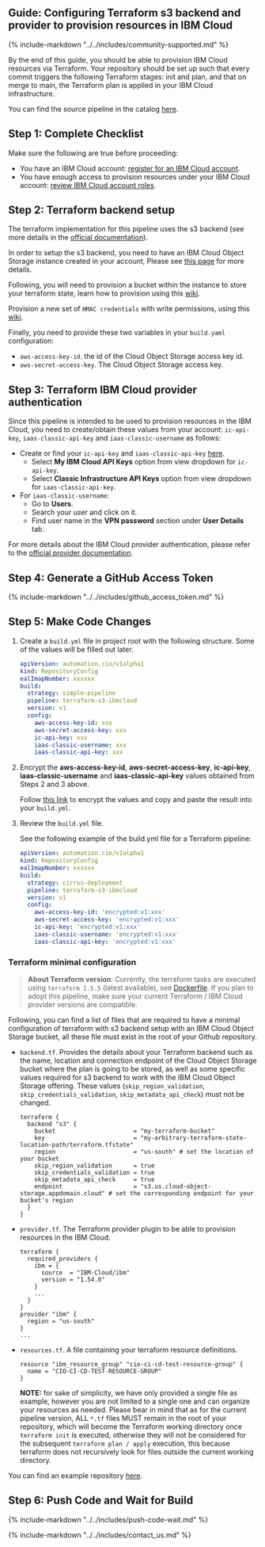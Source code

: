 ## Guide: Configuring Terraform s3 backend and provider to provision resources in IBM Cloud

{%
    include-markdown "../../includes/community-supported.md"
%}

By the end of this guide, you should be able to provision IBM Cloud resources via Terraform. Your repository should be set up such that every commit triggers the following Terraform stages: init and plan, and that on merge to main, the Terraform plan is applied in your IBM Cloud infrastructure.

You can find the source pipeline in the catalog [here](https://github.ibm.com/cio-ci-cd/pipeline-catalog/tree/main/catalog/community/pipelines/terraform-s3-ibmcloud/v1).

## Step 1: Complete Checklist

Make sure the following are true before proceeding:

- You have an IBM Cloud account: <a href="https://cloud.ibm.com/docs/account?topic=account-account-getting-started" target="_blank">register for an IBM Cloud account</a>.
- You have enough access to provision resources under your IBM Cloud account: <a href="https://cloud.ibm.com/docs/account?topic=account-userroles" target="_blank">review IBM Cloud account roles</a>.

## Step 2: Terraform backend setup

The terraform implementation for this pipeline uses the s3 backend (see more details in the [official documentation](https://developer.hashicorp.com/terraform/language/settings/backends/s3)).

In order to setup the s3 backend, you need to have an IBM Cloud Object Storage instance created in your account, Please see [this page](https://cloud.ibm.com/docs/cloud-object-storage?topic=cloud-object-storage-provision&locale=es) for more details.

Following, you will need to provision a bucket within the instance to store your terraform state, learn how to provision using this [wiki](https://cloud.ibm.com/docs/cloud-object-storage?topic=cloud-object-storage-getting-started-cloud-object-storage&locale=es#gs-create-buckets).

Provision a new set of `HMAC credentials` with write permissions, using this [wiki](https://cloud.ibm.com/docs/cloud-object-storage?topic=cloud-object-storage-uhc-hmac-credentials-main&locale=es).

Finally, you need to provide these two variables in your `build.yaml` configuration:

- `aws-access-key-id`. the id of the Cloud Object Storage access key id.
- `aws-secret-access-key`. The Cloud Object Storage access key.

## Step 3: Terraform IBM Cloud provider authentication

Since this pipeline is intended to be used to provision resources in the IBM Cloud, you need to create/obtain these values from your account: `ic-api-key`, `iaas-classic-api-key` and `iaas-classic-username` as follows:


- Create or find your `ic-api-key` and `iaas-classic-api-key` [here](https://cloud.ibm.com/iam/apikeys).
  - Select **My IBM Cloud API Keys** option from view dropdown for `ic-api-key`.
  - Select **Classic Infrastructure API Keys** option from view dropdown for `iaas-classic-api-key`.
- For `iaas-classic-username`:
  - Go to **Users**.
  - Search your user and click on it.
  - Find user name in the **VPN password** section under **User Details** tab.

For more details about the IBM Cloud provider authentication, please refer to the [official provider documentation](https://registry.terraform.io/providers/IBM-Cloud/ibm/latest/docs#authentication).

## Step 4: Generate a GitHub Access Token

{%
    include-markdown "../../includes/github_access_token.md"
%}

## Step 5: Make Code Changes

1.  Create a `build.yml` file in project root with the following structure. Some of the values will be filled out later.

    ```yaml
    apiVersion: automation.cio/v1alpha1
    kind: RepositoryConfig
    ealImapNumber: xxxxxx
    build:
      strategy: simple-pipeline
      pipeline: terraform-s3-ibmcloud
      version: v1
      config:
        aws-access-key-id: xxx
        aws-secret-access-key: xxx
        ic-api-key: xxx
        iaas-classic-username: xxx
        iaas-classic-api-key: xxx
    ```

1.  Encrypt the **aws-access-key-id**, **aws-secret-access-key**, **ic-api-key**, **iaas-classic-username** and **iaas-classic-api-key** values obtained from Steps 2 and 3 above.

    Follow <a href="https://pages.github.ibm.com/cio-ci-cd/documentation/includes/credentials_encrypt/" target="_blank">this link</a> to encrypt the values and copy and paste the result into your `build.yml`.

1.  Review the `build.yml` file.

    See the following example of the build.yml file for a Terraform pipeline:

    ```yaml
    apiVersion: automation.cio/v1alpha1
    kind: RepositoryConfig
    ealImapNumber: xxxxxx
    build:
      strategy: cirrus-deployment
      pipeline: terraform-s3-ibmcloud
      version: v1
      config:
        aws-access-key-id: 'encrypted:v1:xxx'
        aws-secret-access-key: 'encrypted:v1:xxx'
        ic-api-key: 'encrypted:v1:xxx'
        iaas-classic-username: 'encrypted:v1:xxx'
        iaas-classic-api-key: 'encrypted:v1:xxx'
    ```

### Terraform minimal configuration

> **About Terraform version**:
Currently, the terraform tasks are executed using `terraform 1.5.5` (latest available), see [Dockerfile](https://github.ibm.com/cio-ci-cd/terraform-image/blob/main/Dockerfile). If you plan to adopt this pipeline, make sure your current Terraform / IBM Cloud provider versions are compatible.

Following, you can find a list of files that are required to have a minimal configuration of terraform with s3 backend setup with an
IBM Cloud Object Storage bucket, all these file must exist in the root of your Github repository.

- `backend.tf`. Provides the details about your Terraform backend such as the name, location and connection endpoint of the Cloud Object Storage bucket where the plan is going to be stored, as well as some specific values required for s3 backend to work with the IBM Cloud Object Storage offering. These values (`skip_region_validation`, `skip_credentials_validation`, `skip_metadata_api_check`) must not be changed.

  ```
  terraform {
    backend "s3" {
      bucket                      = "my-terraform-bucket"
      key                         = "my-arbitrary-terraform-state-location-path/terraform.tfstate"
      region                      = "us-south" # set the location of your bucket
      skip_region_validation      = true
      skip_credentials_validation = true
      skip_metadata_api_check     = true
      endpoint                    = "s3.us.cloud-object-storage.appdomain.cloud" # set the corresponding endpoint for your bucket's region
    }
  }
  ```

- `provider.tf`. The Terraform provider plugin to be able to provision resources in the IBM Cloud.

  ```
  terraform {
    required_providers {
      ibm = {
        source  = "IBM-Cloud/ibm"
        version = "1.54.0"
      }
      ...
    }
  }
  provider "ibm" {
    region = "us-south"
  }
  ...
  ```

- `resources.tf`. A file containing your terraform resource definitions.

  ```
  resource "ibm_resource_group" "cio-ci-cd-test-resource-group" {
    name = "CIO-CI-CD-TEST-RESOURCE-GROUP"
  }
  ```

  **NOTE:** for sake of simplicity, we have only provided a single file as example, however you are not limited to a single one and can organize your resources as needed. Please bear in mind that as for the current pipeline version, ALL `*.tf` files MUST remain in the root of your repository, which will become the Terraform working directory once `terraform init` is executed, otherwise they will not be considered for the subsequent `terraform plan / apply` execution, this because terraform does not recursively look for files outside the current working directory.

You can find an example repository [here](https://github.ibm.com/cio-ci-cd-test/terraform-test).

## Step 6: Push Code and Wait for Build

{%
  include-markdown "../../includes/push-code-wait.md"
%}

{%
  include-markdown "../../includes/contact_us.md"
%}